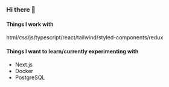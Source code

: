 ### Hi there 👋

#### Things I work with
html/css/js/typescript/react/tailwind/styled-components/redux

#### Things I want to learn/currently experimenting with
- Next.js
- Docker
- PostgreSQL


